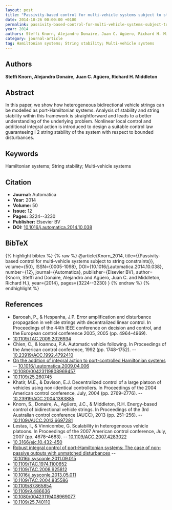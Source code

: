 ```yaml
---
layout: post
title: "Passivity-based control for multi-vehicle systems subject to string constraints"
date: 2014-10-26 00:00:00 +0100
permalink: passivity-based-control-for-multi-vehicle-systems-subject-to-string-constraints
year: 2014
authors: Steffi Knorn, Alejandro Donaire, Juan C. Agüero, Richard H. Middleton
category: journal-article
tag: Hamiltonian systems; String stability; Multi-vehicle systems
---
```

 
## Authors
**Steffi Knorn, Alejandro Donaire, Juan C. Agüero, Richard H. Middleton**
 
## Abstract
In this paper, we show how heterogeneous bidirectional vehicle strings can be modelled as port-Hamiltonian systems. Analysis of stability and string stability within this framework is straightforward and leads to a better understanding of the underlying problem. Nonlinear local control and additional integral action is introduced to design a suitable control law guaranteeing l 2 string stability of the system with respect to bounded disturbances.
 
## Keywords
Hamiltonian systems; String stability; Multi-vehicle systems
 
## Citation
- **Journal:** Automatica
- **Year:** 2014
- **Volume:** 50
- **Issue:** 12
- **Pages:** 3224--3230
- **Publisher:** Elsevier BV
- **DOI:** [10.1016/j.automatica.2014.10.038](https://doi.org/10.1016/j.automatica.2014.10.038)
 
## BibTeX
{% highlight bibtex %}
{% raw %}
@article{Knorn_2014,
  title={{Passivity-based control for multi-vehicle systems subject to string constraints}},
  volume={50},
  ISSN={0005-1098},
  DOI={10.1016/j.automatica.2014.10.038},
  number={12},
  journal={Automatica},
  publisher={Elsevier BV},
  author={Knorn, Steffi and Donaire, Alejandro and Agüero, Juan C. and Middleton, Richard H.},
  year={2014},
  pages={3224--3230}
}
{% endraw %}
{% endhighlight %}
 
## References
- Barooah, P., & Hespanha, J.P. Error amplification and disturbance propagation in vehicle strings with decentralized linear control. In Proceedings of the 44th IEEE conference on decision and control, and the European control conference 2005, 2005 (pp. 4964–4969).
- [10.1109/TAC.2009.2026934](https://doi.org/10.1109/TAC.2009.2026934)
- Chien, C., & Ioannou, P.A. Automatic vehicle following. In Proceedings of the American control conference, 1992 (pp. 1748–1752). -- [10.23919/ACC.1992.4792410](https://doi.org/10.23919/ACC.1992.4792410)
- [On the addition of integral action to port-controlled Hamiltonian systems](on-the-addition-of-integral-action-to-port-controlled-hamiltonian-systems) -- [10.1016/j.automatica.2009.04.006](https://doi.org/10.1016/j.automatica.2009.04.006)
- [10.1080/00423119808969457](https://doi.org/10.1080/00423119808969457)
- [10.1109/25.260745](https://doi.org/10.1109/25.260745)
- Khatir, M.E., & Davison, E.J. Decentralized control of a large platoon of vehicles using non-identical controllers. In Proceedings of the 2004 American control conference, July, 2004 (pp. 2769–2776). -- [10.23919/ACC.2004.1383885](https://doi.org/10.23919/ACC.2004.1383885)
- Knorn, S., Donaire, A., Agüero, J.C., & Middleton, R.H. Energy-based control of bidirectional vehicle strings. In Proceedings of the 3rd Australian control conference (AUCC), 2013 (pp. 251–256). -- [10.1109/AUCC.2013.6697281](https://doi.org/10.1109/AUCC.2013.6697281)
- Lestas, I., & Vinnicombe, G. Scalability in heterogeneous vehicle platoons. In Proceedings of the 2007 American control conference, July, 2007 (pp. 4678–4683). -- [10.1109/ACC.2007.4283022](https://doi.org/10.1109/ACC.2007.4283022)
- [10.3166/ejc.10.432-450](https://doi.org/10.3166/ejc.10.432-450)
- [Robust integral control of port-Hamiltonian systems: The case of non-passive outputs with unmatched disturbances](robust-integral-control-of-port-hamiltonian-systems-the-case-of-non-passive-outputs-with-unmatched-disturbances) -- [10.1016/j.sysconle.2011.09.015](https://doi.org/10.1016/j.sysconle.2011.09.015)
- [10.1109/TAC.1974.1100652](https://doi.org/10.1109/TAC.1974.1100652)
- [10.1109/TAC.2008.925812](https://doi.org/10.1109/TAC.2008.925812)
- [10.1016/j.sysconle.2013.05.011](https://doi.org/10.1016/j.sysconle.2013.05.011)
- [10.1109/TAC.2004.835586](https://doi.org/10.1109/TAC.2004.835586)
- [10.1109/87.865854](https://doi.org/10.1109/87.865854)
- [10.1109/9.486636](https://doi.org/10.1109/9.486636)
- [10.1080/00423119408969077](https://doi.org/10.1080/00423119408969077)
- [10.1109/25.740110](https://doi.org/10.1109/25.740110)


